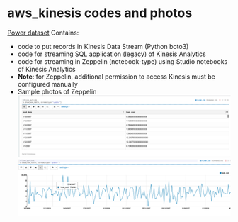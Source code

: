 # aws_kinesis codes and photos
[Power dataset](https://archive.ics.uci.edu/ml/datasets/individual+household+electric+power+consumption)
Contains:
* code to put records in Kinesis Data Stream (Python boto3)
* code for streaming SQL application (legacy) of Kinesis Analytics
* code for streaming in Zeppelin (notebook-type) using Studio notebooks of Kinesis Analytics
* **Note**: for Zeppelin, additional permission to access Kinesis must be configured manually
* Sample photos of Zeppelin 
![Streaming table](images/zeppelin_table_output.png)
![Streaming chart](images/zeppelin_chart_output.png)

